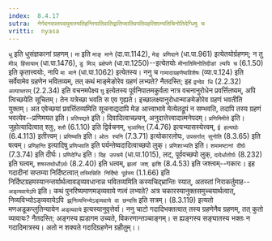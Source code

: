 ```yaml
---
index:  8.4.17
sutra:  नेर्गदनदपतपदघुमास्यतिहन्तियातिवातिद्रातिप्सातिवपतिवहतिशाम्यतिचिनोतिदेग्धिषु च
vritti:  nyasa
---
```


`धु` इति धुसंज्ञकानां ग्रहणम्। `मा` इति `माङ् माने` (दा.पा.1142), `मेङ् प्रणिदाने` (धा.पा.961) इत्येतयोर्ग्रहणम्; न तु `मीञ् हिंसायाम्` (धा.पा.1476), `डु मिञ् प्रक्षेपणे` (धा.पा.1250)--इत्येतयोः `मीनातिमिनोतिदीङां ल्यपि च` (6.1.50) इति कृतात्त्वयोः, नापि `मा माने` (धा.पा.1062) इत्येतस्य। ननु च `गामादाग्रहणेष्वविशेषः` (व्या.प.124) इति सर्वेवामेव ग्रहणेन भवितव्यम्, तत् कथं माङ्मेङोरेव ग्रहणं लभ्यते? नैतदस्ति; इह `द्वन्देव धि` (2.2.32) `अल्पाच्तरम्` (2.2.34) इति वचनमपेक्ष्य `घु` इत्येतस्य पूर्वनिपातमकुर्वता नात्र वचनानुरोधेन प्रवर्त्तितष्यम्, अपि त्विच्छयेति सूचितम्। तेन यत्रेच्छा भवति स एव गृह्यते। इच्छालक्ष्यानुरोधान्माङमेङोरेव ग्रहणं भवतीति युक्तम्। अत एवेच्छयां प्रवर्त्तितव्यमिति सूचनाद्यदापि मेङ आत्त्वाभावे मेत्येतद्रूपं न सम्भवति, तदापि तस्य ग्रहणं भवत्येव--प्रणिमयत इति। `प्रतिपद्यते` इति। दिवादित्वाच्छ्यन्, अनुदात्तेत्त्वादात्मनेपदम्।
`प्रणिमिमीते` इति। जुहोत्यादित्वात् श्लुः, `श्लौ` (6.1.10) इति द्विर्वचनम्, `भृञामित्` (7.4.76) इत्यभ्यासस्येत्त्वम्, `ई हल्यघोः` (6.4.113) इतीत्त्वम्।
`प्रणिष्यति` इति। `ओतः श्यनि` (7.3.71) इत्योकारलोपः, `उपसर्गात् सुनोति` (8.3.65) इति षत्वम्। `प्रणिहन्ति` इत्यादिषु `प्रणिप्साति` इति पर्यन्तेष्वदादित्वाच्छपो लुक्। `प्रणिशाभ्यति` इति। `शमामष्टानां दीर्घः` (7.3.74) इति दीर्घः। `प्रणिदेग्धि` इति। `दिह उपचये` (धा.पा.1015), लट्, पूर्ववच्छपो लुक्, `दादेर्धातोर्घः` (8.232) इति घत्वम्, `शषस्तथोर्धोऽर्थः` (8.2.40) इति धत्वम्, `झलां जश् झशि` (8.4.53) इति जश्त्वम्--गकारः।
इह गदादीनां सप्तम्या निर्दिष्टत्वात् `तस्मिन्निति निर्दिष्ठे पूर्वस्य` (1.1.66) इति निर्दिष्टग्रहमस्यानन्तर्यार्थत्वावड्व्यवधानान्न भवितव्यमिति कस्यचिद्भ्रान्तिः स्यात्, अतस्तां निराकर्तुमाह--`अड्व्यवायेऽपि` इति। कथं पुनरिष्यमाणमड्व्यवाये णत्वं लभ्यते? अत्र चकारस्यानुक्तसमुच्चयार्थत्वात्, निव्यविभ्योऽड्व्यवायेऽपि` झ्र्निव्यभिभ्येऽड्व्यवाये वा छन्दसि` इति सत्रम्। (8.3.119) इत्यतो मणअडूकप्लुतिन्यायेन `अड्व्यवाये` इत्यस्यानुवृत्तेर्वा। ननु चाटो गदादिभक्तत्वात् तस्य ग्रहणेनैव ग्रहणम्, तत् कुतो व्यावायः? नैतदस्ति; अङ्गस्य ह्यडागम उच्यते, विकरणान्तञ्चाङ्गम्। स ह्यङ्गस्य सङ्घातस्य भक्तः न गदादिमात्रस्य। अतो न शक्यते गदादिग्रहणेन ग्रहीतुम्।।

